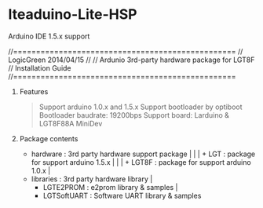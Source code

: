 Iteaduino-Lite-HSP
==================

Arduino IDE 1.5.x support

//=================================================
// LogicGreen 2014/04/15
//
// Ardunio 3rd-party hardware package for LGT8F
//	Installation Guide
//=================================================

1. Features
	> Support arduino 1.0.x and 1.5.x
	> Support bootloader by optiboot
	> Bootloader baudrate: 19200bps
	> Support board: Larduino & LGT8F88A MiniDev

2. Package contents
	
	+ hardware : 3rd party hardware support package
	|    |
	|    + LGT : package for support arduino 1.5.x
	|    |
	|    + LGT8F : package for support arduino 1.0.x
	|
	+ libraries : 3rd party hardware library
	     |
	     + LGTE2PROM : e2prom library & samples
	     |
	     + LGTSoftUART : Software UART library & samples
